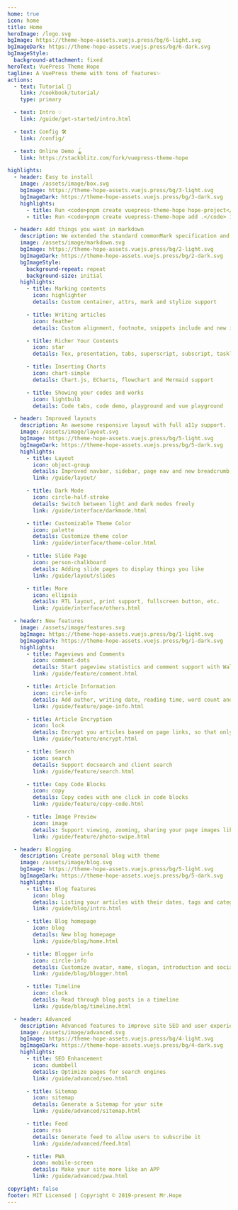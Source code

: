 ```yaml
---
home: true
icon: home
title: Home
heroImage: /logo.svg
bgImage: https://theme-hope-assets.vuejs.press/bg/6-light.svg
bgImageDark: https://theme-hope-assets.vuejs.press/bg/6-dark.svg
bgImageStyle:
  background-attachment: fixed
heroText: VuePress Theme Hope
tagline: A VuePress theme with tons of features✨
actions:
  - text: Tutorial 🧭
    link: /cookbook/tutorial/
    type: primary

  - text: Intro 💡
    link: /guide/get-started/intro.html

  - text: Config 🛠
    link: /config/

  - text: Online Demo 🪀
    link: https://stackblitz.com/fork/vuepress-theme-hope

highlights:
  - header: Easy to install
    image: /assets/image/box.svg
    bgImage: https://theme-hope-assets.vuejs.press/bg/3-light.svg
    bgImageDark: https://theme-hope-assets.vuejs.press/bg/3-dark.svg
    highlights:
      - title: Run <code>pnpm create vuepress-theme-hope hope-project</code> to create a new project with this theme.
      - title: Run <code>pnpm create vuepress-theme-hope add .</code> in your project root to create a new project with this theme.

  - header: Add things you want in markdown
    description: We extended the standard commonMark specification and added tons of new features for you.
    image: /assets/image/markdown.svg
    bgImage: https://theme-hope-assets.vuejs.press/bg/2-light.svg
    bgImageDark: https://theme-hope-assets.vuejs.press/bg/2-dark.svg
    bgImageStyle:
      background-repeat: repeat
      background-size: initial
    highlights:
      - title: Marking contents
        icon: highlighter
        details: Custom container, attrs, mark and stylize support

      - title: Writing articles
        icon: feather
        details: Custom alignment, footnote, snippets include and new image syntax support

      - title: Richer Your Contents
        icon: star
        details: Tex, presentation, tabs, superscript, subscript, tasklist and card support

      - title: Inserting Charts
        icon: chart-simple
        details: Chart.js, ECharts, flowchart and Mermaid support

      - title: Showing your codes and works
        icon: lightbulb
        details: Code tabs, code demo, playground and vue playground

  - header: Improved layouts
    description: An awesome responsive layout with full a11y support.
    image: /assets/image/layout.svg
    bgImage: https://theme-hope-assets.vuejs.press/bg/5-light.svg
    bgImageDark: https://theme-hope-assets.vuejs.press/bg/5-dark.svg
    highlights:
      - title: Layout
        icon: object-group
        details: Improved navbar, sidebar, page nav and new breadcrumb, footer and toc. We also bring you a brand new homepage.
        link: /guide/layout/

      - title: Dark Mode
        icon: circle-half-stroke
        details: Switch between light and dark modes freely
        link: /guide/interface/darkmode.html

      - title: Customizable Theme Color
        icon: palette
        details: Customize theme color
        link: /guide/interface/theme-color.html

      - title: Slide Page
        icon: person-chalkboard
        details: Adding slide pages to display things you like
        link: /guide/layout/slides

      - title: More
        icon: ellipsis
        details: RTL layout, print support, fullscreen button, etc.
        link: /guide/interface/others.html

  - header: New features
    image: /assets/image/features.svg
    bgImage: https://theme-hope-assets.vuejs.press/bg/1-light.svg
    bgImageDark: https://theme-hope-assets.vuejs.press/bg/1-dark.svg
    highlights:
      - title: Pageviews and Comments
        icon: comment-dots
        details: Start pageview statistics and comment support with Waline
        link: /guide/feature/comment.html

      - title: Article Information
        icon: circle-info
        details: Add author, writing date, reading time, word count and other information to your article
        link: /guide/feature/page-info.html

      - title: Article Encryption
        icon: lock
        details: Encrypt you articles based on page links, so that only the one you want could see them
        link: /guide/feature/encrypt.html

      - title: Search
        icon: search
        details: Support docsearch and client search
        link: /guide/feature/search.html

      - title: Copy Code Blocks
        icon: copy
        details: Copy codes with one click in code blocks
        link: /guide/feature/copy-code.html

      - title: Image Preview
        icon: image
        details: Support viewing, zooming, sharing your page images like a gallery
        link: /guide/feature/photo-swipe.html

  - header: Blogging
    description: Create personal blog with theme
    image: /assets/image/blog.svg
    bgImage: https://theme-hope-assets.vuejs.press/bg/5-light.svg
    bgImageDark: https://theme-hope-assets.vuejs.press/bg/5-dark.svg
    highlights:
      - title: Blog features
        icon: blog
        details: Listing your articles with their dates, tags and categories
        link: /guide/blog/intro.html

      - title: Blog homepage
        icon: blog
        details: New blog homepage
        link: /guide/blog/home.html

      - title: Blogger info
        icon: circle-info
        details: Customize avatar, name, slogan, introduction and social links
        link: /guide/blog/blogger.html

      - title: Timeline
        icon: clock
        details: Read through blog posts in a timeline
        link: /guide/blog/timeline.html

  - header: Advanced
    description: Advanced features to improve site SEO and user experience
    image: /assets/image/advanced.svg
    bgImage: https://theme-hope-assets.vuejs.press/bg/4-light.svg
    bgImageDark: https://theme-hope-assets.vuejs.press/bg/4-dark.svg
    highlights:
      - title: SEO Enhancement
        icon: dumbbell
        details: Optimize pages for search engines
        link: /guide/advanced/seo.html

      - title: Sitemap
        icon: sitemap
        details: Generate a Sitemap for your site
        link: /guide/advanced/sitemap.html

      - title: Feed
        icon: rss
        details: Generate feed to allow users to subscribe it
        link: /guide/advanced/feed.html

      - title: PWA
        icon: mobile-screen
        details: Make your site more like an APP
        link: /guide/advanced/pwa.html

copyright: false
footer: MIT Licensed | Copyright © 2019-present Mr.Hope
---
```


<NetlifyBadge />

<script setup lang="ts">
import NetlifyBadge from "@NetlifyBadge";
</script>
